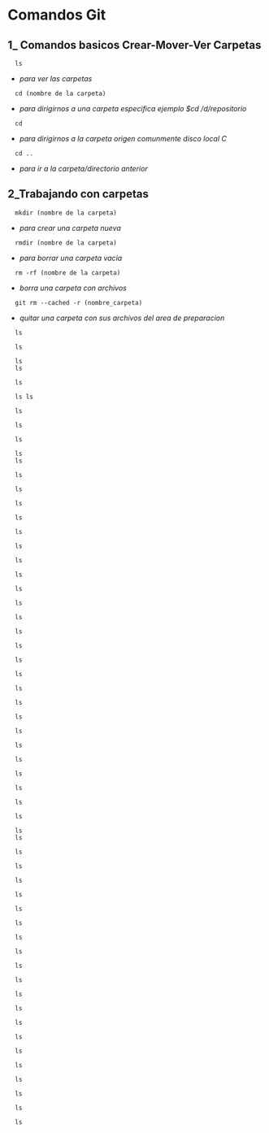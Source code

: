 # Comandos Git
## 1_ Comandos basicos Crear-Mover-Ver Carpetas
```
  ls
```
* *para ver las carpetas*
```
  cd (nombre de la carpeta)
```
* *para dirigirnos a una carpeta especifica ejemplo $cd /d/repositorio*

```
  cd 
```
* *para dirigirnos a la carpeta origen comunmente disco local C*
````
  cd ..
````
* *para ir a la carpeta/directorio anterior*

## 2_Trabajando con carpetas
```
  mkdir (nombre de la carpeta)
```
* *para crear una carpeta nueva*
```
  rmdir (nombre de la carpeta)
```
* *para borrar una carpeta vacia*
```
  rm -rf (nombre de la carpeta)
```
* *borra una carpeta con archivos*
```
  git rm --cached -r (nombre_carpeta)
```
* *quitar una carpeta con sus archivos del area de preparacion*
```
  ls
```
```
  ls
```
```
  ls
  ls
```
```
  ls
```
```
  ls ls
```
```
  ls
````
```
  ls
```
```
  ls
```
```
  ls
  ls
```
```
  ls
```
```
  ls
```
```
  ls
```
```
  ls
```
```
  ls
```
```
  ls
```
```
  ls
```
```
  ls
```
```
  ls
```
```
  ls
```
```
  ls
```
```
  ls
```
```
  ls
```
```
  ls
```
```
  ls
```
```
  ls
```
```
  ls
```
```
  ls
```
```
  ls
```
```
  ls
```
```
  ls
```
```
  ls
```
```
  ls
```
```
  ls
```
```
  ls
```
```
  ls
  ls
```
```
  ls
```
```
  ls
```
```
  ls
```
```
  ls
```
```
  ls
```
```
  ls
```
```
  ls
```
```
  ls
```
```
  ls
```
```
  ls
```
```
  ls
```
```
  ls
```
```
  ls
```
```
  ls
```
```
  ls
```
```
  ls
```
```
  ls
```
```
  ls
```
```
  ls
```
```
  ls
```
